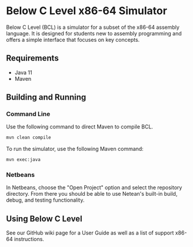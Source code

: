 # Below C Level x86-64 Simulator

Below C Level (BCL) is a simulator for a subset of the x86-64 assembly language.
It is designed for students new to assembly programming and offers a simple
interface that focuses on key concepts.

## Requirements

- Java 11
- Maven


## Building and Running

### Command Line

Use the following command to direct Maven to compile BCL.

```bash
mvn clean compile
```

To run the simulator, use the following Maven command:

```bash
mvn exec:java
```

### Netbeans

In Netbeans, choose the "Open Project" option and select the repository
directory.
From there you should be able to use Netean's built-in build, debug, and testing
functionality.


## Using Below C Level

See our GitHub wiki page for a User Guide as well as a list of support x86-64
instructions.
